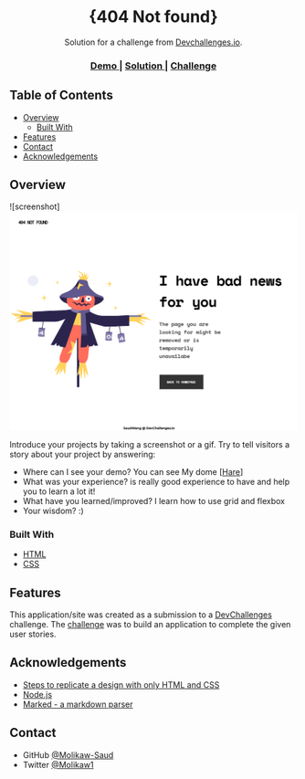 <!-- Please update value in the {}  -->

<h1 align="center">{404 Not found}</h1>

<div align="center">
   Solution for a challenge from  <a href="http://devchallenges.io" target="_blank">Devchallenges.io</a>.
</div>

<div align="center">
  <h3>
    <a href="https://404-found.netlify.app/">
      Demo
    </a>
    <span> | </span>
    <a href="https://github.com/Molikaw-Saud/404-Not-Found">
      Solution
    </a>
    <span> | </span>
    <a href="https://devchallenges.io/challenges/wBunSb7FPrIepJZAg0sY">
      Challenge
    </a>
  </h3>
</div>

<!-- TABLE OF CONTENTS -->

## Table of Contents

- [Overview](#overview)
  - [Built With](#built-with)
- [Features](#features)
- [Contact](#contact)
- [Acknowledgements](#acknowledgements)

<!-- OVERVIEW -->

## Overview

![screenshot] <img src = "img/404.png" alt="404 NOT FOUND">

Introduce your projects by taking a screenshot or a gif. Try to tell visitors a story about your project by answering:

- Where can I see your demo?
     You can see My dome [<a href="https://404-found.netlify.app/">Hare</a>]
- What was your experience?
      is really good experience to have and help you to learn a lot it!
- What have you learned/improved?
      I learn how to use grid and flexbox 
- Your wisdom? :)

### Built With

<!-- This section should list any major frameworks that you built your project using. Here are a few examples.-->

- [HTML](https://html.com/)
- [CSS](https://www.w3schools.com/Css/)

## Features

<!-- List the features of your application or follow the template. Don't share the figma file here :) -->

This application/site was created as a submission to a [DevChallenges](https://devchallenges.io/challenges) challenge. The [challenge](https://devchallenges.io/challenges/wBunSb7FPrIepJZAg0sY) was to build an application to complete the given user stories.


## Acknowledgements

<!-- This section should list any articles or add-ons/plugins that helps you to complete the project. This is optional but it will help you in the future. For exmpale -->

- [Steps to replicate a design with only HTML and CSS](https://devchallenges-blogs.web.app/how-to-replicate-design/)
- [Node.js](https://nodejs.org/)
- [Marked - a markdown parser](https://github.com/chjj/marked)

## Contact

- GitHub [@Molikaw-Saud](https://github.com/Molikaw-Saud)
- Twitter [@Molikaw1](https://twitter.com/Molikaw1)
